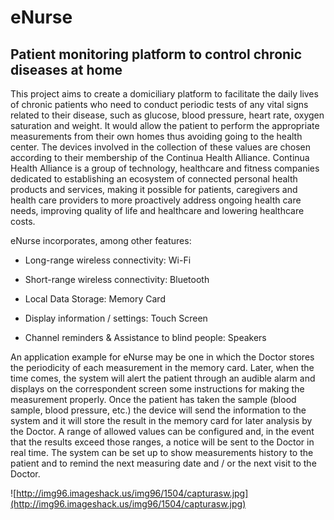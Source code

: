 # eNurse #
## Patient monitoring platform to control chronic diseases at home ##

This project aims to create a domiciliary platform to facilitate the daily lives of chronic patients who need to conduct periodic tests of any vital signs related to their disease, such as glucose, blood pressure, heart rate, oxygen saturation and weight. It would allow the patient to perform the appropriate measurements from their own homes thus avoiding going to the health center. The devices involved in the collection of these values are chosen according to their membership of the Continua Health Alliance.
Continua Health Alliance is a group of technology, healthcare and fitness companies dedicated to establishing an ecosystem of connected personal health products and services, making it possible for patients, caregivers and health care providers to more proactively address ongoing health care needs, improving quality of life and healthcare and lowering healthcare costs.

eNurse incorporates, among other features:

  * Long-range wireless connectivity: Wi-Fi

  * Short-range wireless connectivity: Bluetooth

  * Local Data Storage: Memory Card

  * Display information / settings: Touch Screen

  * Channel reminders & Assistance to blind people: Speakers


An application example for eNurse may be one in which the Doctor stores the periodicity of each measurement in the memory card. Later, when the time comes, the system will alert the patient through an audible alarm and displays on the correspondent screen some instructions for making the measurement properly. Once the patient has taken the sample (blood sample, blood pressure, etc.) the device will send the information to the system and it will store the result in the memory card for later analysis by the Doctor. A range of allowed values can be configured and, in the event that the results exceed those ranges, a notice will be sent to the Doctor in real time.
The system can be set up to show measurements history to the patient and to remind the next measuring date and / or the next visit to the Doctor.

![http://img96.imageshack.us/img96/1504/capturasw.jpg](http://img96.imageshack.us/img96/1504/capturasw.jpg)